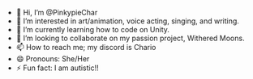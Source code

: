 - 👋 Hi, I’m @PinkypieChar
- 👀 I’m interested in art/animation, voice acting, singing, and writing.
- 🌱 I’m currently learning how to code on Unity.
- 💞️ I’m looking to collaborate on my passion project, Withered Moons.
- 📫 How to reach me; my discord is Chario
- 😄 Pronouns: She/Her
- ⚡ Fun fact: I am autistic!!

<!---
PinkypieChar/PinkypieChar is a ✨ special ✨ repository because its `README.md` (this file) appears on your GitHub profile.
You can click the Preview link to take a look at your changes.
--->
